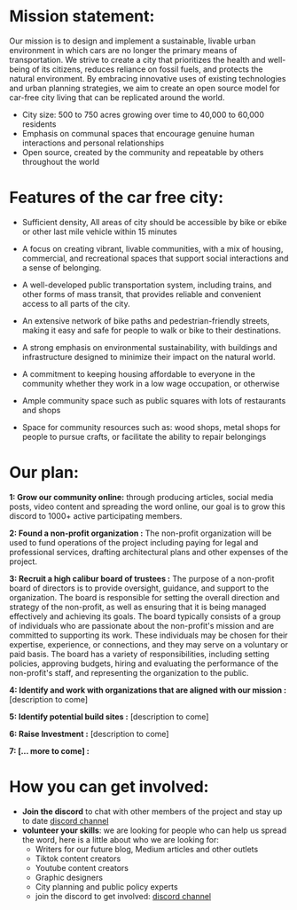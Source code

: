 # Mission statement:
Our mission is to design and implement a sustainable, livable urban environment in which cars are no longer the primary means of transportation. We strive to create a city that prioritizes the health and well-being of its citizens, reduces reliance on fossil fuels, and protects the natural environment. By embracing innovative uses of existing technologies and urban planning strategies, we aim to create an open source model for car-free city living that can be replicated around the world.

* City size: 500 to 750 acres growing over time to 40,000 to 60,000 residents
* Emphasis on communal spaces that encourage genuine human interactions and personal relationships
* Open source, created by the community and repeatable by others throughout the world

# Features of the car free city:

* Sufficient density, All areas of city should be accessible by bike or ebike or other last mile vehicle within 15 minutes

* A focus on creating vibrant, livable communities, with a mix of housing, commercial, and recreational spaces that support social interactions and a sense of belonging.

* A well-developed public transportation system, including trains, and other forms of mass transit, that provides reliable and convenient access to all parts of the city.

* An extensive network of bike paths and pedestrian-friendly streets, making it easy and safe for people to walk or bike to their destinations.

* A strong emphasis on environmental sustainability, with buildings and infrastructure designed to minimize their impact on the natural world.

* A commitment to keeping housing affordable to everyone in the community whether they work in a low wage occupation, or otherwise

* Ample community space such as public squares with lots of restaurants and shops

* Space for community resources such as: wood shops, metal shops for people to pursue crafts, or facilitate the ability to repair belongings


# Our plan:

**1: Grow our community online:** through producing articles, social media posts, video content and spreading the word online, our goal is to grow this discord to 1000+ active participating members. 

**2: Found a non-profit organization :** The non-profit organization will be used to fund operations of the project including paying for legal and professional services, drafting architectural plans and other expenses of the project. 

**3: Recruit a high calibur board of trustees :**  The purpose of a non-profit board of directors is to provide oversight, guidance, and support to the organization. The board is responsible for setting the overall direction and strategy of the non-profit, as well as ensuring that it is being managed effectively and achieving its goals. The board typically consists of a group of individuals who are passionate about the non-profit's mission and are committed to supporting its work. These individuals may be chosen for their expertise, experience, or connections, and they may serve on a voluntary or paid basis. The board has a variety of responsibilities, including setting policies, approving budgets, hiring and evaluating the performance of the non-profit's staff, and representing the organization to the public.

**4: Identify and work with organizations that are aligned with our mission :** 
[description to come]

**5: Identify potential build sites :**
[description to come]

**6: Raise Investment  :**
[description to come]

**7: [... more to come]  :**


# How you can get involved:

* **Join the discord** to chat with other members of the project and stay up to date [discord channel](https://discord.gg/X9XEdArMK7)
* **volunteer your skills**: we are looking for people who can help us spread the word, here is a little about who we are looking for: 
  * Writers for our future blog, Medium articles and other outlets
  * Tiktok content creators
  * Youtube content creators
  * Graphic designers
  * City planning and public policy experts
  * join the discord to get involved: [discord channel](https://discord.gg/X9XEdArMK7)
